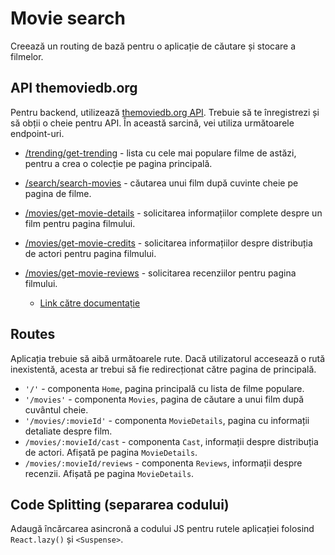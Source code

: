 # Movie search
Creează un routing de bază pentru o aplicație de căutare și stocare a filmelor. 
## API themoviedb.org
Pentru backend, utilizează [themoviedb.org API](https://www.themoviedb.org). Trebuie să te înregistrezi și să obții o cheie pentru API. În această sarcină, vei utiliza următoarele endpoint-uri.

- [/trending/get-trending](https://developer.themoviedb.org/reference/trending-all) - lista cu cele mai populare filme de astăzi, pentru a crea o colecție pe pagina principală.
- [/search/search-movies](https://developer.themoviedb.org/reference/search-movie) - căutarea unui film după cuvinte cheie pe pagina de filme.
- [/movies/get-movie-details](https://developer.themoviedb.org/reference/movie-details) - solicitarea informațiilor complete despre un film pentru pagina filmului.
- [/movies/get-movie-credits](https://developer.themoviedb.org/reference/movie-credits) - solicitarea informațiilor despre distribuția de actori pentru pagina filmului.
- [/movies/get-movie-reviews](https://developer.themoviedb.org/reference/movie-reviews) - solicitarea recenziilor pentru pagina filmului.

    - [Link către documentație](https://developer.themoviedb.org/docs/getting-started) 

## Routes
Aplicația trebuie să aibă următoarele rute. Dacă utilizatorul accesează o rută inexistentă, acesta ar trebui să fie redirecționat către pagina de principală.

- `'/'` - componenta `Home`, pagina principală cu lista de filme populare.
- `'/movies'` - componenta `Movies`, pagina de căutare a unui film după cuvântul cheie.
- `'/movies/:movieId'` - componenta `MovieDetails`, pagina cu informații detaliate despre film.
- `/movies/:movieId/cast` - componenta `Cast`, informații despre distribuția de actori. Afișată pe pagina `MovieDetails`.
- `/movies/:movieId/reviews` - componenta `Reviews`, informații despre recenzii. Afișată pe pagina `MovieDetails`.

## Code Splitting (separarea codului)
Adaugă încărcarea asincronă a codului JS pentru rutele aplicației folosind `React.lazy()` și `<Suspense>`.